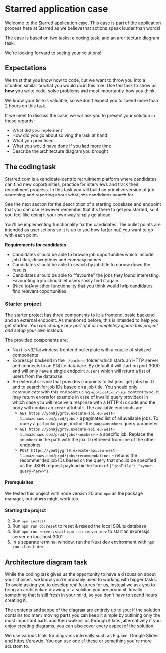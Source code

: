# Starred application case

Welcome to the Starred application case. This case is part of the application process here at Starred as we believe that actions speak louder than words!

The case is based on two tasks: a coding task, and an architecture diagram task.

We're looking forward to seeing your solutions!

## Expectations

We trust that you know how to code, but we want to throw you into a situation similar to what you would do in this role. Use this task to show us **how** you write code, solve problems and most importantly, how you think.

We know your time is valuable, so we don't expect you to spend more than 2 hours on this task.

If we meet to discuss the case, we will ask you to present your solution in these regards:

- What did you implement
- How did you go about solving the task at hand
- What you prioritised
- What you would have done if you had more time
- Describe the architecture diagram you brought

## The coding task

Starred.com is a candidate-centric recruitment platform where candidates can find new opportunities, practice for interviews and track their recruitment progress. In this task you will build an primitive version of job searching and reporting about what jobs candidates search for.

See the next section for the description of a starting codebase and endpoint that you can use. However remember that it's there to get you started, so if you feel like doing it your own way simply go ahead.

You'll be implementing functionality for the candidates. The bullet points are intended as user actions so it is up to you how far(or not) you want to go with each point. 

**Requirements for candidates**

- Candidates should be able to browse job opportunities which include job titles, descriptions and company names
- Candidates should be able to search by job title to narrow down the results
- Candidates should be able to "favourite" the jobs they found interesting. Favouriting a job should let users easily find it again
- (Nice to)Any other functionality that you think would help candidates find relevant opportunities

### Starter project

The starter project has three components to it: a frontend, basic backend and an external endpoint. As mentioned before, this is intended to help you get started. _You can change any part of it or completely ignore this project and setup your own instead._

The provided components are:

- Nuxt.js v3/Tailwindcss frontend boilerplate with a couple of stylized components
- Express.js backend in the `./backend` folder which starts an HTTP server and connects to an SQLite database. By default it will start on port 3000 and will only have a single endpoint `/users` which will return a list of users from the database.
- An external service that provides endpoints to list jobs, get jobs by ID and to search for job IDs based on a job title. You should only communicate with this endpoint using `application/json` content type. It may return errors(for example in case of invalid query provided) in which case you will receive a response with a HTTP 4xx code and the body will contain an `error` attribute. The available endpoints are:
  - `GET https://yon9jygrt9.execute-api.eu-west-1.amazonaws.com/prod/jobs` - a paginated list of all available jobs. To query a particular page, include the `page=<number>` query parameter
  - `GET https://yon9jygrt9.execute-api.eu-west-1.amazonaws.com/prod/jobs/<number>` - a specific job. Replace the `<number>` in the path with the job ID retrieved from one of the other endpoints
  - `POST https://yon9jygrt9.execute-api.eu-west-1.amazonaws.com/prod/jobs/recommendations` - returns the recommended job IDs based on the query that should be specified as the JSON request payload in the form of `{"jobTitle": "<your-query-here>"}`.

#### Prerequisites

We tested this project with node version 20 and `npm` as the package manager, but others might work too.

#### Starting the project

2. Run `npm install`
3. Run `npm run db:reset` to reset & reseed the local SQLite database
4. Run `npm run server:start` `npm run server:dev` to start an expressjs server on localhost:3001
5. In a separate terminal window, run the Nuxt dev environment with `npm run client:dev`

## Architecture diagram task

While the coding task gives us the opportunity to have a discussion about your choices, we know you're probably used to working with bigger tasks. To avoid asking you to develop real features for us, instead we ask you to bring an architecture drawing of a solution you are proud of. Ideally something that is still fresh in your mind, so you don't have to spend hours creating it.

The contents and scope of the diagram are entirely up to you: if the solution contains too many moving parts you can keep it simple by outlining only the most important parts and then walking us through it later, alternatively if you enjoy creating diagrams, you can also cover every aspect of the solution.

We use various tools for diagrams internally such as FigJam, Google Slides and https://draw.io. You can use one of these or something you're more acustom to.

